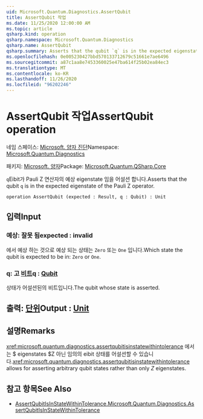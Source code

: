 ```yaml
---
uid: Microsoft.Quantum.Diagnostics.AssertQubit
title: AssertQubit 작업
ms.date: 11/25/2020 12:00:00 AM
ms.topic: article
qsharp.kind: operation
qsharp.namespace: Microsoft.Quantum.Diagnostics
qsharp.name: AssertQubit
qsharp.summary: Asserts that the qubit `q` is in the expected eigenstate of the Pauli Z operator.
ms.openlocfilehash: 0e005230427bbd570133712679c51661e7ae6496
ms.sourcegitcommit: a87c1aa8e7453360025e47ba614f25b02ea84ec3
ms.translationtype: MT
ms.contentlocale: ko-KR
ms.lasthandoff: 11/26/2020
ms.locfileid: "96202246"
---
```

# <a name="assertqubit-operation"></a><span data-ttu-id="ef160-102">AssertQubit 작업</span><span class="sxs-lookup"><span data-stu-id="ef160-102">AssertQubit operation</span></span>

<span data-ttu-id="ef160-103">네임 스페이스: [Microsoft. 양자 진단](xref:Microsoft.Quantum.Diagnostics)</span><span class="sxs-lookup"><span data-stu-id="ef160-103">Namespace: [Microsoft.Quantum.Diagnostics](xref:Microsoft.Quantum.Diagnostics)</span></span>

<span data-ttu-id="ef160-104">패키지: [Microsoft. 양자](https://nuget.org/packages/Microsoft.Quantum.QSharp.Core)</span><span class="sxs-lookup"><span data-stu-id="ef160-104">Package: [Microsoft.Quantum.QSharp.Core](https://nuget.org/packages/Microsoft.Quantum.QSharp.Core)</span></span>


<span data-ttu-id="ef160-105">`q`Eibit가 Pauli Z 연산자의 예상 eigenstate 임을 어설션 합니다.</span><span class="sxs-lookup"><span data-stu-id="ef160-105">Asserts that the qubit `q` is in the expected eigenstate of the Pauli Z operator.</span></span>

```qsharp
operation AssertQubit (expected : Result, q : Qubit) : Unit
```


## <a name="input"></a><span data-ttu-id="ef160-106">입력</span><span class="sxs-lookup"><span data-stu-id="ef160-106">Input</span></span>

### <a name="expected--__invalidresult__"></a><span data-ttu-id="ef160-107">예상: __잘못 <Result> 됨__</span><span class="sxs-lookup"><span data-stu-id="ef160-107">expected : __invalid<Result>__</span></span>

<span data-ttu-id="ef160-108">에서 예상 하는 것으로 예상 되는 상태는 `Zero` 또는 `One` 입니다.</span><span class="sxs-lookup"><span data-stu-id="ef160-108">Which state the qubit is expected to be in: `Zero` or `One`.</span></span>


### <a name="q--qubit"></a><span data-ttu-id="ef160-109">q: 고 [비트](xref:microsoft.quantum.lang-ref.qubit)</span><span class="sxs-lookup"><span data-stu-id="ef160-109">q : [Qubit](xref:microsoft.quantum.lang-ref.qubit)</span></span>

<span data-ttu-id="ef160-110">상태가 어설션된의 비트입니다.</span><span class="sxs-lookup"><span data-stu-id="ef160-110">The qubit whose state is asserted.</span></span>



## <a name="output--unit"></a><span data-ttu-id="ef160-111">출력: [단위](xref:microsoft.quantum.lang-ref.unit)</span><span class="sxs-lookup"><span data-stu-id="ef160-111">Output : [Unit](xref:microsoft.quantum.lang-ref.unit)</span></span>



## <a name="remarks"></a><span data-ttu-id="ef160-112">설명</span><span class="sxs-lookup"><span data-stu-id="ef160-112">Remarks</span></span>

<span data-ttu-id="ef160-113"><xref:microsoft.quantum.diagnostics.assertqubitisinstatewithintolerance> 에서는 $ eigenstates $Z 아닌 임의의 eibit 상태를 어설션할 수 있습니다.</span><span class="sxs-lookup"><span data-stu-id="ef160-113"><xref:microsoft.quantum.diagnostics.assertqubitisinstatewithintolerance> allows for asserting arbitrary qubit states rather than only $Z$ eigenstates.</span></span>

## <a name="see-also"></a><span data-ttu-id="ef160-114">참고 항목</span><span class="sxs-lookup"><span data-stu-id="ef160-114">See Also</span></span>

- [<span data-ttu-id="ef160-115">AssertQubitIsInStateWithinTolerance.</span><span class="sxs-lookup"><span data-stu-id="ef160-115">Microsoft.Quantum.Diagnostics.AssertQubitIsInStateWithinTolerance</span></span>](xref:Microsoft.Quantum.Diagnostics.AssertQubitIsInStateWithinTolerance)